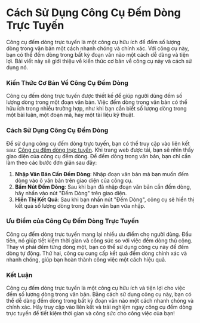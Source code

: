 Cách Sử Dụng Công Cụ Đếm Dòng Trực Tuyến
========================================

Công cụ đếm dòng trực tuyến là một công cụ hữu ích để đếm số lượng dòng trong văn bản một cách nhanh chóng và chính xác. Với công cụ này, bạn có thể đếm dòng trong bất kỳ đoạn văn nào một cách dễ dàng và tiện lợi. Bài viết này sẽ giới thiệu về kiến thức cơ bản về công cụ này và cách sử dụng nó.

### Kiến Thức Cơ Bản Về Công Cụ Đếm Dòng

Công cụ đếm dòng trực tuyến được thiết kế để giúp người dùng đếm số lượng dòng trong một đoạn văn bản. Việc đếm dòng trong văn bản có thể hữu ích trong nhiều trường hợp, như khi bạn cần biết số lượng dòng trong một bài luận, một đoạn mã, hay một tài liệu kỹ thuật.

### Cách Sử Dụng Công Cụ Đếm Dòng

Để sử dụng công cụ đếm dòng trực tuyến, bạn có thể truy cập vào liên kết sau: [Công cụ đếm dòng trực tuyến](https://www.onlinecalculatorsfree.com/vi/tools/line-counter.html). Khi trang web được tải, bạn sẽ nhìn thấy giao diện của công cụ đếm dòng. Để đếm dòng trong văn bản, bạn chỉ cần làm theo các bước đơn giản sau đây:

1. **Nhập Văn Bản Cần Đếm Dòng**: Nhập đoạn văn bản mà bạn muốn đếm dòng vào ô văn bản trên giao diện của công cụ.
2. **Bấm Nút Đếm Dòng**: Sau khi bạn đã nhập đoạn văn bản cần đếm dòng, hãy nhấn vào nút "Đếm Dòng" trên giao diện.
3. **Hiển Thị Kết Quả**: Sau khi bạn nhấn nút "Đếm Dòng", công cụ sẽ hiển thị kết quả số lượng dòng trong đoạn văn bạn vừa nhập.

### Ưu Điểm của Công Cụ Đếm Dòng Trực Tuyến

Công cụ đếm dòng trực tuyến mang lại nhiều ưu điểm cho người dùng. Đầu tiên, nó giúp tiết kiệm thời gian và công sức so với việc đếm dòng thủ công. Thay vì phải đếm từng dòng một, bạn có thể sử dụng công cụ này để đếm dòng tự động. Thứ hai, công cụ cung cấp kết quả đếm dòng chính xác và nhanh chóng, giúp bạn hoàn thành công việc một cách hiệu quả.

### Kết Luận

Công cụ đếm dòng trực tuyến là một công cụ hữu ích và tiện lợi cho việc đếm số lượng dòng trong văn bản. Bằng cách sử dụng công cụ này, bạn có thể dễ dàng đếm dòng trong bất kỳ đoạn văn nào một cách nhanh chóng và chính xác. Hãy truy cập vào liên kết và trải nghiệm ngay công cụ đếm dòng trực tuyến để tiết kiệm thời gian và công sức cho công việc của bạn!